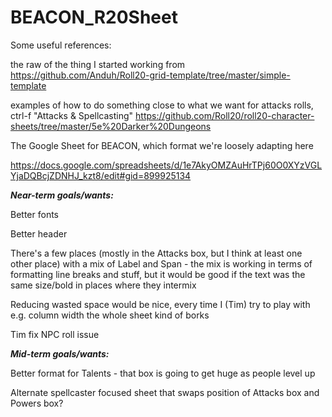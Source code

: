 # BEACON_R20Sheet

Some useful references:

the raw of the thing I started working from https://github.com/Anduh/Roll20-grid-template/tree/master/simple-template

examples of how to do something close to what we want for attacks rolls, ctrl-f "Attacks & Spellcasting" https://github.com/Roll20/roll20-character-sheets/tree/master/5e%20Darker%20Dungeons

The Google Sheet for BEACON, which format we're loosely adapting here 

https://docs.google.com/spreadsheets/d/1e7AkyOMZAuHrTPj60O0XYzVGLYjaDQBcjZDNHJ_kzt8/edit#gid=899925134


<b><i>Near-term goals/wants:</b></i>

Better fonts

Better header

There's a few places (mostly in the Attacks box, but I think at least one other place) with a mix of Label and Span - the mix
  is working in terms of formatting line breaks and stuff, but it would be good if the text was the same size/bold in places where they intermix

Reducing wasted space would be nice, every time I (Tim) try to play with e.g. column width the whole sheet kind of borks


Tim fix NPC roll issue


<i><b>Mid-term goals/wants:</b></i>

Better format for Talents - that box is going to get huge as people level up

Alternate spellcaster focused sheet that swaps position of Attacks box and Powers box?

